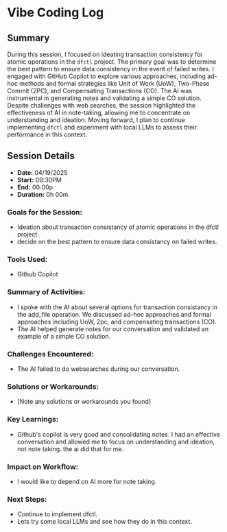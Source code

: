 # Vibe Coding Log

## Summary

During this session, I focused on ideating transaction consistency for atomic operations in the
`dfctl` project. The primary goal was to determine the best pattern to ensure data consistency in
the event of failed writes. I engaged with GitHub Copilot to explore various approaches, including
ad-hoc methods and formal strategies like Unit of Work (UoW), Two-Phase Commit (2PC), and
Compensating Transactions (CO). The AI was instrumental in generating notes and validating a simple
CO solution. Despite challenges with web searches, the session highlighted the effectiveness of AI
in note-taking, allowing me to concentrate on understanding and ideation. Moving forward, I plan to
continue implementing `dfctl` and experiment with local LLMs to assess their performance in this
context.

## Session Details

- **Date:** 04/19/2025
- **Start:** 09:30PM
- **End:** 00:00p
- **Duration:** 0h 00m

### Goals for the Session:

- Ideation about transaction consistancy of atomic operations in the dfctl project.
- decide on the best pattern to ensure data consistancy on failed writes.

### Tools Used:

- Github Copilot

### Summary of Activities:

- I spoke with the AI about several options for transaction consistancy in the add_file operation.
  We discussed ad-hoc approaches and formal approaches including UoW, 2pc, and compensating
  transactions (CO).
- The AI helped generate notes for our conversation and validated an example of a simple CO
  solution.

### Challenges Encountered:

- The AI failed to do websearches during our conversation.

### Solutions or Workarounds:

- [Note any solutions or workarounds you found]

### Key Learnings:

- Github's copilot is very good and consolidating notes. I had an effective conversation and allowed
  me to focus on understanding and ideation, not note taking. the ai did that for me.

### Impact on Workflow:

- I would like to depend on AI more for note taking.

### Next Steps:

- Continue to implement dfctl.
- Lets try some local LLMs and see how they do in this context.

